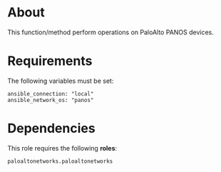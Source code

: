 # About

This function/method perform operations on PaloAlto PANOS devices.


# Requirements

The following variables must be set:

```
ansible_connection: "local"
ansible_network_os: "panos"
```

# Dependencies

This role requires the following **roles**:

```
paloaltonetworks.paloaltonetworks
```

